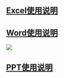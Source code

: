## [Excel使用说明](https://github.com/openthos/community-analysis/blob/master/using-instractions/office_execl.md)

## [Word使用说明](https://github.com/openthos/community-analysis/blob/master/using-instractions/office_word.md)
![](https://github.com/openthos/community-analysis/blob/master/pic/using-instractions-pic/word.png)

## [PPT使用说明](https://github.com/openthos/community-analysis/blob/master/using-instractions/office_powerpoint.md)

